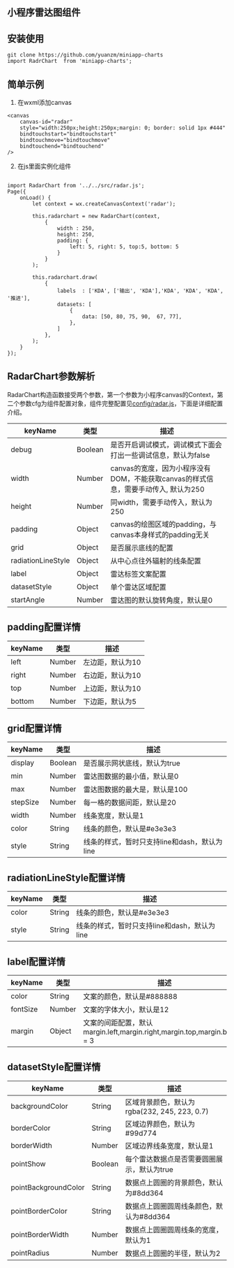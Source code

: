 
## 小程序雷达图组件

## 安装使用
```
git clone https://github.com/yuanzm/miniapp-charts
import RadrChart  from 'miniapp-charts';
```
## 简单示例
1. 在wxml添加canvas
```
<canvas
    canvas-id="radar"
    style="width:250px;height:250px;margin: 0; border: solid 1px #444"
    bindtouchstart="bindtouchstart"
    bindtouchmove="bindtouchmove"
    bindtouchend="bindtouchend"
/>
```
2. 在js里面实例化组件
```

import RadarChart from '../../src/radar.js';
Page({
    onLoad() {
        let context = wx.createCanvasContext('radar');

        this.radarchart = new RadarChart(context,
            {
                width : 250,
                height: 250,
                padding: {
                    left: 5, right: 5, top:5, bottom: 5
                }
            }
        );

        this.radarchart.draw(
            {
                labels  : ['KDA', ['输出', 'KDA'],'KDA', 'KDA', 'KDA', '推进'],
                datasets: [
                    {
                        data: [50, 80, 75, 90,  67, 77],
                    },
                ]
            },
        );
    }
});
```

## RadarChart参数解析
RadarChart构造函数接受两个参数，第一个参数为小程序canvas的Context，第二个参数cfg为组件配置对象，组件完整配置见[config/radar.js](https://github.com/yuanzm/miniapp-charts/blob/master/src/config/radar.js)，下面是详细配置介绍。

| keyName  | 类型     |  描述    |
|----------|----------| ---------|
| debug    | Boolean  | 是否开启调试模式，调试模式下面会打出一些调试信息，默认为false|
| width    | Number   | canvas的宽度，因为小程序没有DOM，不能获取canvas的样式信息，需要手动传入, 默认为250 |
| height   | Number   | 同width，需要手动传入，默认为250 |
| padding  | Object   | canvas的绘图区域的padding，与canvas本身样式的padding无关|
| grid     | Object   | 是否展示底线的配置 |
| radiationLineStyle | Object | 从中心点往外辐射的线条配置|
| label |  Object | 雷达标签文案配置 |
| datasetStyle | Object | 单个雷达区域配置|
| startAngle | Number | 雷达图的默认旋转角度，默认是0|

## padding配置详情

| keyName  | 类型     |  描述    |
|----------|----------| ---------|
| left     | Number   | 左边距，默认为10 |
| right    | Number   | 右边距，默认为10 |
| top      | Number   | 上边距，默认为10 |
| bottom   | Number   | 下边距，默认为5  |

## grid配置详情
| keyName  | 类型     |  描述    |
|----------|----------| ---------|
| display  | Boolean  |  是否展示网状底线，默认为true|
| min      | Number   | 雷达图数据的最小值，默认是0 |
| max      | Number   | 雷达图数据的最大是，默认是100 |
| stepSize | Number   | 每一格的数据间距，默认是20 |
| width    | Number   | 线条宽度，默认是1 |
| color    | String   | 线条的颜色，默认是#e3e3e3 |
| style    | String   | 线条的样式，暂时只支持line和dash，默认为line|

## radiationLineStyle配置详情
| keyName  | 类型     |  描述    |
|----------|----------| ---------|
| color    | String   | 线条的颜色，默认是#e3e3e3 |
| style    | String   | 线条的样式，暂时只支持line和dash，默认为line|

## label配置详情
| keyName  | 类型     |  描述    |
|----------|----------| ---------|
| color    | String   | 文案的颜色，默认是#888888 |
| fontSize | Number   | 文案的字体大小，默认是12 |
| margin   | Object   | 文案的间距配置，默认margin.left,margin.right,margin.top,margin.bottom = 3 |

## datasetStyle配置详情
| keyName  | 类型     |  描述    |
|----------|----------| ---------|
| backgroundColor | String | 区域背景颜色，默认为rgba(232, 245, 223, 0.7) |
| borderColor| String | 区域边界颜色，默认为#99d774 |
| borderWidth | Number | 区域边界线条宽度，默认是1 |
| pointShow   | Boolean | 每个雷达数据点是否需要圆圈展示，默认为true|
| pointBackgroundColor | String | 数据点上圆圈的背景颜色，默认为#8dd364 |
| pointBorderColor | String | 数据点上圆圈圆周线条颜色，默认为#8dd364 |
| pointBorderWidth | Number | 数据点上圆圈圆周线条的宽度，默认为1 |
| pointRadius   | Number | 数据点上圆圈的半径，默认为2 |


